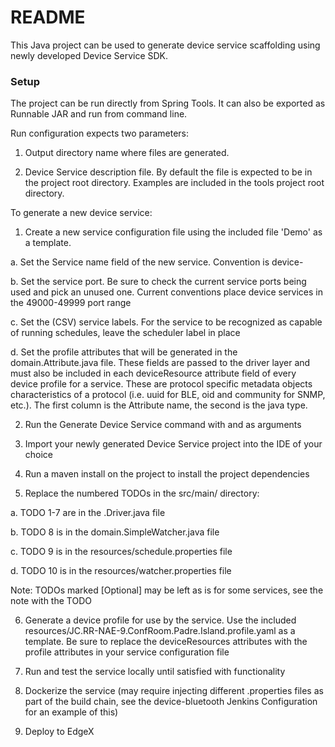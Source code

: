 # README #

This Java project can be used to generate device service scaffolding using newly developed Device Service SDK.

### Setup ###

The project can be run directly from Spring Tools. It can also be exported as Runnable JAR and run from command line.

Run configuration expects two parameters:

1. Output directory name where files are generated. 

2. Device Service description file. By default the file is expected to be in the project root directory. Examples are included in the tools project root directory.

To generate a new device service:

1. Create a new service configuration file using the included file 'Demo' as a template.

a. Set the Service name field of the new service. Convention is device-<protocol name>

b. Set the service port. Be sure to check the current service ports being used and pick an unused one. Current conventions place device services in the 49000-49999 port range

c. Set the (CSV) service labels. For the service to be recognized as capable of running schedules, leave the scheduler label in place

d. Set the profile attributes that will be generated in the domain.<Protocol name>Attribute.java file. These fields are passed to the driver layer and must also be included in each deviceResource attribute field of every device profile for a service. These are protocol specific metadata objects characteristics of a protocol (i.e. uuid for BLE, oid and community for SNMP, etc.). The first column is the Attribute name, the second is the java type.

2. Run the Generate Device Service command with <path to new device service project parent directory> and <path to service configuration file> as arguments

3. Import your newly generated Device Service project into the IDE of your choice

4. Run a maven install on the project to install the project dependencies

5. Replace the numbered TODOs in the src/main/ directory:

a. TODO 1-7 are in the <Protocol name>.<Protocol name>Driver.java file

b. TODO 8 is in the domain.SimpleWatcher.java file

c. TODO 9 is in the resources/schedule.properties file

d. TODO 10 is in the resources/watcher.properties file

Note: TODOs marked [Optional] may be left as is for some services, see the note with the TODO

6. Generate a device profile for use by the service. Use the included resources/JC.RR-NAE-9.ConfRoom.Padre.Island.profile.yaml as a template. Be sure to replace the deviceResources attributes with the profile attributes in your service configuration file

7. Run and test the service locally until satisfied with functionality

8. Dockerize the service (may require injecting different .properties files as part of the build chain, see the device-bluetooth Jenkins Configuration for an example of this)

9. Deploy to EdgeX
